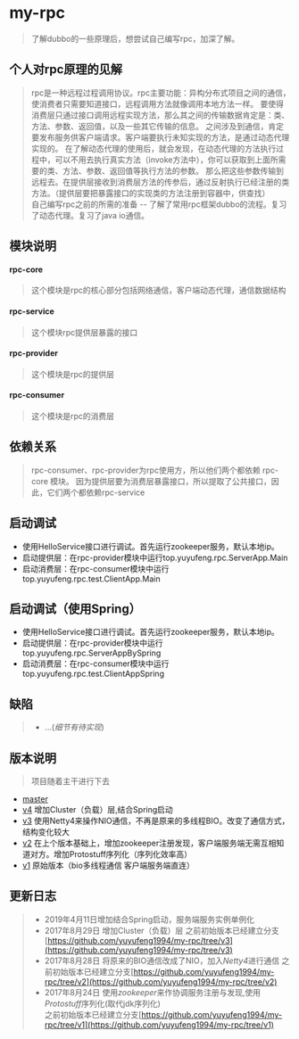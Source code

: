 # my-rpc  
>了解dubbo的一些原理后，想尝试自己编写rpc，加深了解。

个人对rpc原理的见解
---
>rpc是一种远程过程调用协议。rpc主要功能：异构分布式项目之间的通信，使消费者只需要知道接口，远程调用方法就像调用本地方法一样。
要使得消费层只通过接口调用远程实现方法，那么其之间的传输数据肯定是：类、方法、参数、返回值，以及一些其它传输的信息。
之间涉及到通信，肯定要发布服务供客户端请求。客户端要执行未知实现的方法，是通过动态代理实现的。
在了解动态代理的使用后，就会发现，在动态代理的方法执行过程中，可以不用去执行真实方法（invoke方法中），你可以获取到上面所需要的类、方法、参数、返回值等执行方法的参数。
那么把这些参数传输到远程去。在提供层接收到消费层方法的传参后，通过反射执行已经注册的类方法。（提供层要把暴露接口的实现类的方法注册到容器中，供查找）  
自己编写rpc之前的所需的准备
--
>了解了常用rpc框架dubbo的流程。复习了动态代理。复习了java io通信。

模块说明    
------
#### rpc-core
>这个模块是rpc的核心部分包括网络通信，客户端动态代理，通信数据结构  
#### rpc-service  
>这个模块rpc提供层暴露的接口
####  rpc-provider  
>这个模块是rpc的提供层 
####  rpc-consumer
>这个模块是rpc的消费层 

依赖关系
---
>rpc-consumer、rpc-provider为rpc使用方，所以他们两个都依赖 rpc-core 模块。
因为提供层要为消费层暴露接口，所以提取了公共接口，因此，它们两个都依赖rpc-service


启动调试
--
* 使用HelloService接口进行调试。首先运行zookeeper服务，默认本地ip。
* 启动提供层：在rpc-provider模块中运行top.yuyufeng.rpc.ServerApp.Main
* 启动消费层：在rpc-consumer模块中运行top.yuyufeng.rpc.test.ClientApp.Main

启动调试（使用Spring）
--
* 使用HelloService接口进行调试。首先运行zookeeper服务，默认本地ip。
* 启动提供层：在rpc-provider模块中运行top.yuyufeng.rpc.ServerAppBySpring
* 启动消费层：在rpc-consumer模块中运行top.yuyufeng.rpc.test.ClientAppSpring

缺陷
--
>* ...(*细节有待实现*)

版本说明
--
 > 项目随着主干进行下去
* [master](https://github.com/yuyufeng1994/my-rpc/) 
* [v4](https://github.com/yuyufeng1994/my-rpc/) 增加Cluster（负载）层,结合Spring启动
* [v3](https://github.com/yuyufeng1994/my-rpc/tree/v3)  使用Netty4来操作NIO通信，不再是原来的多线程BIO。改变了通信方式，结构变化较大
* [v2](https://github.com/yuyufeng1994/my-rpc/tree/v2)  在上个版本基础上，增加zookeeper注册发现，客户端服务端无需互相知道对方。增加Protostuff序列化（序列化效率高）
* [v1](https://github.com/yuyufeng1994/my-rpc/tree/v1)  原始版本（bio多线程通信 客户端服务端直连）


更新日志
----
>* 2019年4月11日增加结合Spring启动，服务端服务实例单例化
>* 2017年8月29日 增加Cluster（负载）层
之前初始版本已经建立分支[https://github.com/yuyufeng1994/my-rpc/tree/v3](https://github.com/yuyufeng1994/my-rpc/tree/v3)  
>* 2017年8月28日 将原来的BIO通信改成了NIO，加入*Netty4*进行通信 
之前初始版本已经建立分支[https://github.com/yuyufeng1994/my-rpc/tree/v2](https://github.com/yuyufeng1994/my-rpc/tree/v2)  
>* 2017年8月24日 使用*zookeeper*来作协调服务注册与发现,使用*Protostuff*序列化(取代jdk序列化)  
之前初始版本已经建立分支[https://github.com/yuyufeng1994/my-rpc/tree/v1](https://github.com/yuyufeng1994/my-rpc/tree/v1)  
